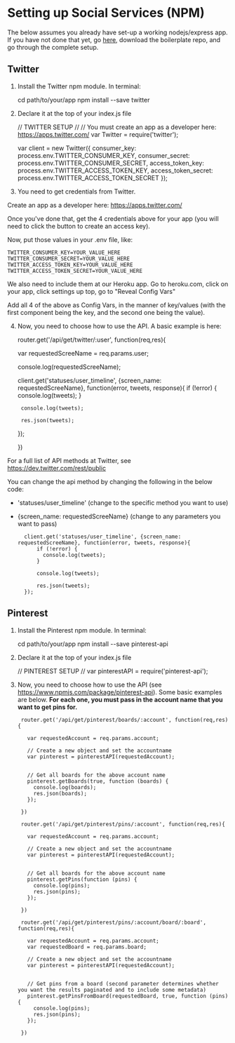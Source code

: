 Setting up Social Services (NPM)
================================

The below assumes you already have set-up a working nodejs/express app. If you have not done that yet, go [here](https://github.com/sslover/node-express-api-boilerplate), download the boilerplate repo, and go through the complete setup.

Twitter
-------

1) Install the Twitter npm module. In terminal:

	cd path/to/your/app
	npm install --save twitter

2) Declare it at the top of your index.js file

	// TWITTER SETUP //
	// You must create an app as a developer here: https://apps.twitter.com/
	var Twitter = require('twitter');
	 
	var client = new Twitter({
	  consumer_key: process.env.TWITTER_CONSUMER_KEY,
	  consumer_secret: process.env.TWITTER_CONSUMER_SECRET,
	  access_token_key: process.env.TWITTER_ACCESS_TOKEN_KEY,
	  access_token_secret: process.env.TWITTER_ACCESS_TOKEN_SECRET
	});

3) You need to get credentials from Twitter.

Create an app as a developer here: https://apps.twitter.com/

Once you've done that, get the 4 credentials above for your app (you will need to click the button to create an access key).

Now, put those values in your .env file, like:

	TWITTER_CONSUMER_KEY=YOUR_VALUE_HERE
	TWITTER_CONSUMER_SECRET=YOUR_VALUE_HERE
	TWITTER_ACCESS_TOKEN_KEY=YOUR_VALUE_HERE
	TWITTER_ACCESS_TOKEN_SECRET=YOUR_VALUE_HERE

We also need to include them at our Heroku app. Go to heroku.com, click on your app, click settings up top, go to "Reveal Config Vars"

Add all 4 of the above as Config Vars, in the manner of key/values (with the first component being the key, and the second one being the value).

4) Now, you need to choose how to use the API. A basic example is here:

	router.get('/api/get/twitter/:user', function(req,res){

	  var requestedScreeName = req.params.user;

	  console.log(requestedScreeName);

	  client.get('statuses/user_timeline', {screen_name: requestedScreeName}, function(error, tweets, response){
	    if (!error) {
	      console.log(tweets);
	    }

	    console.log(tweets);

	    res.json(tweets);
	  });  

	})

For a full list of API methods at Twitter, see https://dev.twitter.com/rest/public

You can change the api method by changing the following in the below code:

* 'statuses/user_timeline' (change to the specific method you want to use)
* {screen_name: requestedScreeName} (change to any parameters you want to pass)

		client.get('statuses/user_timeline', {screen_name: requestedScreeName}, function(error, tweets, response){
			if (!error) {
			  console.log(tweets);
			}

			console.log(tweets);

			res.json(tweets);
		});

Pinterest
---------

1) Install the Pinterest npm module. In terminal:

	cd path/to/your/app
	npm install --save pinterest-api

2) Declare it at the top of your index.js file

	// PINTEREST SETUP //
	var pinterestAPI = require('pinterest-api');

3) Now, you need to choose how to use the API (see https://www.npmjs.com/package/pinterest-api). Some basic examples are below. **For each one, you must pass in the account name that you want to get pins for.**

		router.get('/api/get/pinterest/boards/:account', function(req,res){

		  var requestedAccount = req.params.account;

		  // Create a new object and set the accountname 
		  var pinterest = pinterestAPI(requestedAccount);


		  // Get all boards for the above account name 
		  pinterest.getBoards(true, function (boards) {
		    console.log(boards);
		    res.json(boards);      
		  }); 

		})

		router.get('/api/get/pinterest/pins/:account', function(req,res){

		  var requestedAccount = req.params.account;

		  // Create a new object and set the accountname 
		  var pinterest = pinterestAPI(requestedAccount);


		  // Get all boards for the above account name 
		  pinterest.getPins(function (pins) {
		    console.log(pins);
		    res.json(pins);      
		  }); 

		})

		router.get('/api/get/pinterest/pins/:account/board/:board', function(req,res){

		  var requestedAccount = req.params.account;
		  var requestedBoard = req.params.board;

		  // Create a new object and set the accountname 
		  var pinterest = pinterestAPI(requestedAccount);


		  // Get pins from a board (second parameter determines whether you want the results paginated and to include some metadata) 
		  pinterest.getPinsFromBoard(requestedBoard, true, function (pins) {
		    console.log(pins);
		    res.json(pins);
		  });

		})




